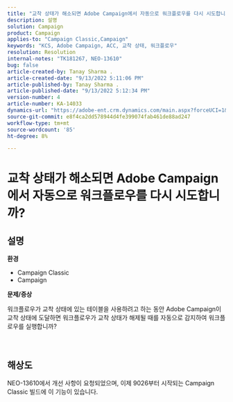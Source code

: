 ```yaml
---
title: "교착 상태가 해소되면 Adobe Campaign에서 자동으로 워크플로우를 다시 시도합니까?"
description: 설명
solution: Campaign
product: Campaign
applies-to: "Campaign Classic,Campaign"
keywords: "KCS, Adobe Campaign, ACC, 교착 상태, 워크플로우"
resolution: Resolution
internal-notes: "TK181267, NEO-13610"
bug: false
article-created-by: Tanay Sharma .
article-created-date: "9/13/2022 5:11:06 PM"
article-published-by: Tanay Sharma .
article-published-date: "9/13/2022 5:12:34 PM"
version-number: 4
article-number: KA-14033
dynamics-url: "https://adobe-ent.crm.dynamics.com/main.aspx?forceUCI=1&pagetype=entityrecord&etn=knowledgearticle&id=33c2550b-8733-ed11-9db1-002248086735"
source-git-commit: e8f4ca2dd578944d4fe399074fab461de88ad247
workflow-type: tm+mt
source-wordcount: '85'
ht-degree: 8%

---
```


# 교착 상태가 해소되면 Adobe Campaign에서 자동으로 워크플로우를 다시 시도합니까?

## 설명


<b>환경</b>

- Campaign Classic
- Campaign




<b>문제/증상</b>

워크플로우가 교착 상태에 있는 테이블을 사용하려고 하는 동안 Adobe Campaign이 교착 상태에 도달하면 워크플로우가 교착 상태가 해제될 때를 자동으로 감지하여 워크플로우를 실행합니까?
<br><br> <br>

## 해상도


NEO-13610에서 개선 사항이 요청되었으며, 이제 9026부터 시작되는 Campaign Classic 빌드에 이 기능이 있습니다.
